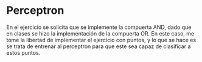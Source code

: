 # Perceptron
En el ejercicio se solicita que se implemente la compuerta AND, dado que en
clases se hizo la implementación de la compuerta OR. En este caso, me tome la
libertad de implementar el ejercicio con puntos, y lo que se hace es se trata
de entrenar al perceptron para que este sea capaz de clasificar a estos puntos.
